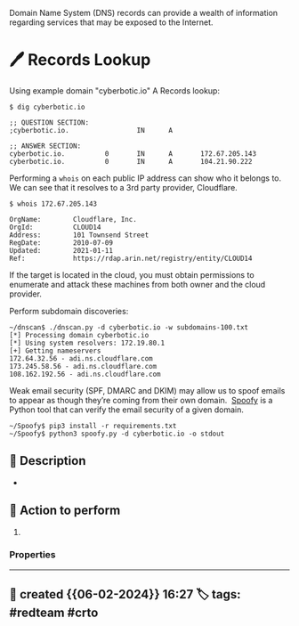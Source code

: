 
Domain Name System (DNS) records can provide a wealth of information regarding services that may be exposed to the Internet.



# 🖊️ Records Lookup

Using example domain "cyberbotic.io"
A Records lookup:

```
$ dig cyberbotic.io

;; QUESTION SECTION:
;cyberbotic.io.                 IN      A

;; ANSWER SECTION:
cyberbotic.io.          0       IN      A       172.67.205.143
cyberbotic.io.          0       IN      A       104.21.90.222
```

Performing a `whois` on each public IP address can show who it belongs to. We can see that it resolves to a 3rd party provider, Cloudflare.

```
$ whois 172.67.205.143

OrgName:        Cloudflare, Inc.
OrgId:          CLOUD14
Address:        101 Townsend Street
RegDate:        2010-07-09
Updated:        2021-01-11
Ref:            https://rdap.arin.net/registry/entity/CLOUD14
```

If the target is located in the cloud, you must obtain permissions to enumerate and attack these machines from both owner and the cloud provider.

Perform subdomain discoveries:

```
~/dnscan$ ./dnscan.py -d cyberbotic.io -w subdomains-100.txt
[*] Processing domain cyberbotic.io
[*] Using system resolvers: 172.19.80.1
[+] Getting nameservers
172.64.32.56 - adi.ns.cloudflare.com
173.245.58.56 - adi.ns.cloudflare.com
108.162.192.56 - adi.ns.cloudflare.com
```

Weak email security (SPF, DMARC and DKIM) may allow us to spoof emails to appear as though they’re coming from their own domain.  [Spoofy](https://github.com/MattKeeley/Spoofy) is a Python tool that can verify the email security of a given domain.

```
~/Spoofy$ pip3 install -r requirements.txt
~/Spoofy$ python3 spoofy.py -d cyberbotic.io -o stdout
```


## 📔 Description

- 

##  📗 Action to perform 

1. 


### Properties
---
📆 created   {{06-02-2024}} 16:27
🏷️ tags: #redteam #crto   
---

